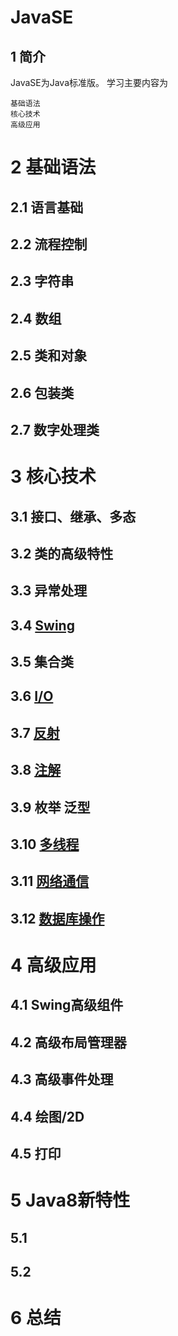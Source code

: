 JavaSE
======
1 简介
------
JavaSE为Java标准版。
学习主要内容为

	基础语法
	核心技术
	高级应用
2 基础语法
==========
2.1 语言基础
-----------
2.2 流程控制
-----------
2.3 字符串
-----------
2.4 数组
-----------
2.5 类和对象
------------
2.6 包装类
-----------
2.7 数字处理类
-------------
3 核心技术
============
3.1 接口、继承、多态
------------------
3.2 类的高级特性
-------------------
3.3 异常处理
-------------------
3.4 [Swing](https://github.com/GaoHuijian/javaSE/Swing/Swing.md)
------------------
3.5 集合类
------------------
3.6 [I/O](https://github.com/GaoHuijian/javaSE/Io/io.md)
------------------
3.7 [反射](https://github.com/GaoHuijian/javaSE/reflect/reflect.md)
------------------
3.8 [注解](https://github.com/GaoHuijian/javaSE/annotation/annotation.md)
------------------------
3.9 枚举 泛型
-------------------
3.10 [多线程](https://github.com/GaoHuijian/javaSE/Thread/thread.md)
----------------------
3.11 [网络通信](https://github.com/GaoHuijian/javaSE/Internet/Internet.md)
-------------------------
3.12 [数据库操作](https://github.com/GaoHuijian/javaSE/Database/sql.md)
--------------------------

4 高级应用
=====================
4.1 Swing高级组件
------------------------
4.2 高级布局管理器
------------------------
4.3 高级事件处理
---------------------------
4.4 绘图/2D
----------------------------
4.5 打印
-----------------------------
5 Java8新特性
================================ 
5.1 
------
5.2
------
6 总结
===============